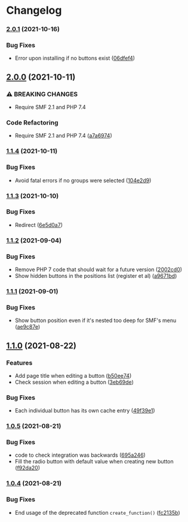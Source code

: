 # Changelog

### [2.0.1](https://www.github.com/live627/smf-ultimate-menu/compare/v2.0.0...v2.0.1) (2021-10-16)


### Bug Fixes

* Error upon installing if no buttons exist ([06dfef4](https://www.github.com/live627/smf-ultimate-menu/commit/06dfef4530cc2f268073e74e26bea37573b4e989))

## [2.0.0](https://www.github.com/live627/smf-ultimate-menu/compare/v1.1.4...v2.0.0) (2021-10-11)


### ⚠ BREAKING CHANGES

* Require SMF 2.1 and PHP 7.4

### Code Refactoring

* Require SMF 2.1 and PHP 7.4 ([a7a6974](https://www.github.com/live627/smf-ultimate-menu/commit/a7a69746494603b3a76842ae15e401812e67a93f))

### [1.1.4](https://www.github.com/live627/smf-ultimate-menu/compare/v1.1.3...v1.1.4) (2021-10-11)


### Bug Fixes

* Avoid fatal errors if no groups were selected ([104e2d9](https://www.github.com/live627/smf-ultimate-menu/commit/104e2d95d613a10f2fe733bf0c810f7d93977115))

### [1.1.3](https://www.github.com/live627/smf-ultimate-menu/compare/v1.1.2...v1.1.3) (2021-10-10)


### Bug Fixes

* Redirect ([6e5d0a7](https://www.github.com/live627/smf-ultimate-menu/commit/6e5d0a7f3aa66fca8e6636efc2c3f39c096bcded))

### [1.1.2](https://www.github.com/live627/smf-ultimate-menu/compare/v1.1.1...v1.1.2) (2021-09-04)


### Bug Fixes

* Remove PHP 7 code that should wait for a future version ([2002cd0](https://www.github.com/live627/smf-ultimate-menu/commit/2002cd0eeb70992c197be7425dc5009aaa4a9c82))
* Show hidden buttons in the positions list (register et al) ([a9671bd](https://www.github.com/live627/smf-ultimate-menu/commit/a9671bdd32749a68d6817ea89fda43e7f040ced5))

### [1.1.1](https://www.github.com/live627/smf-ultimate-menu/compare/v1.1.0...v1.1.1) (2021-09-01)


### Bug Fixes

* Show button position even if it's nested too deep for SMF's menu ([ae9c87e](https://www.github.com/live627/smf-ultimate-menu/commit/ae9c87e95ebd3cad6eb4d87813070e97d436d410))

## [1.1.0](https://www.github.com/live627/smf-ultimate-menu/compare/v1.0.5...v1.1.0) (2021-08-22)


### Features

* Add page title when editing a button ([b50ee74](https://www.github.com/live627/smf-ultimate-menu/commit/b50ee747e1c440ff88126641f80dd2e94c558a9a))
* Check session when editing a button ([3eb69de](https://www.github.com/live627/smf-ultimate-menu/commit/3eb69debe07829242d9ef6bc6b23c423b31c6970))


### Bug Fixes

* Each individual button has its own cache entry ([49f39e1](https://www.github.com/live627/smf-ultimate-menu/commit/49f39e195db30e3ab573b8a1bed412d0c14ab68c))

### [1.0.5](https://www.github.com/live627/smf-ultimate-menu/compare/v1.0.4...v1.0.5) (2021-08-21)


### Bug Fixes

* code to check integration was backwards ([695a246](https://www.github.com/live627/smf-ultimate-menu/commit/695a24605d8de56436ac9596149cf4e558c1db3c))
* Fill the radio button with default value when creating new button ([f92da20](https://www.github.com/live627/smf-ultimate-menu/commit/f92da20518583d762fcd3070fcc5ebb959758462))

### [1.0.4](https://www.github.com/live627/smf-ultimate-menu/compare/v1.0.3...v1.0.4) (2021-08-21)


### Bug Fixes

* End usage of the deprecated function `create_function()` ([fc2135b](https://www.github.com/live627/smf-ultimate-menu/commit/fc2135be33688b96d42c3a540066bd4d87a0c9c0))
